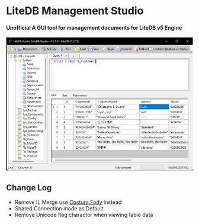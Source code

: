 # LiteDB Management Studio

#### Unofficial A GUI tool for management documents for LiteDB v5 Engine

![](https://github.com/KravitzMC/LiteDB.Studio/blob/main/screenshot.png)

## Change Log
- Remove IL Merge use [Costura.Fody](https://github.com/Fody/Costura) instead
- Shared Connection mode as Default
- Remove Unicode flag charactor when viewing table data
